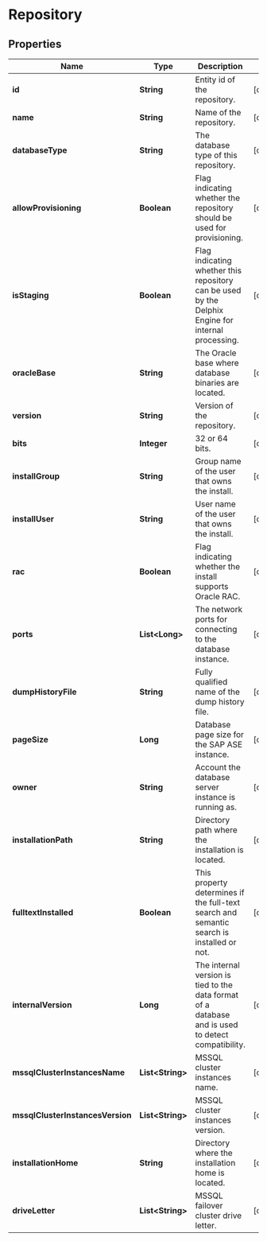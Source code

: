 

# Repository


## Properties

| Name | Type | Description | Notes |
|------------ | ------------- | ------------- | -------------|
|**id** | **String** | Entity id of the repository. |  [optional] |
|**name** | **String** | Name of the repository. |  [optional] |
|**databaseType** | **String** | The database type of this repository. |  [optional] |
|**allowProvisioning** | **Boolean** | Flag indicating whether the repository should be used for provisioning. |  [optional] |
|**isStaging** | **Boolean** | Flag indicating whether this repository can be used by the Delphix Engine for internal processing. |  [optional] |
|**oracleBase** | **String** | The Oracle base where database binaries are located. |  [optional] |
|**version** | **String** | Version of the repository. |  [optional] |
|**bits** | **Integer** | 32 or 64 bits. |  [optional] |
|**installGroup** | **String** | Group name of the user that owns the install. |  [optional] |
|**installUser** | **String** | User name of the user that owns the install. |  [optional] |
|**rac** | **Boolean** | Flag indicating whether the install supports Oracle RAC. |  [optional] |
|**ports** | **List&lt;Long&gt;** | The network ports for connecting to the database instance. |  [optional] |
|**dumpHistoryFile** | **String** | Fully qualified name of the dump history file. |  [optional] |
|**pageSize** | **Long** | Database page size for the SAP ASE instance. |  [optional] |
|**owner** | **String** | Account the database server instance is running as. |  [optional] |
|**installationPath** | **String** | Directory path where the installation is located. |  [optional] |
|**fulltextInstalled** | **Boolean** | This property determines if the full-text search and semantic search is installed or not. |  [optional] |
|**internalVersion** | **Long** | The internal version is tied to the data format of a database and is used to detect compatibility. |  [optional] |
|**mssqlClusterInstancesName** | **List&lt;String&gt;** | MSSQL cluster instances name. |  [optional] |
|**mssqlClusterInstancesVersion** | **List&lt;String&gt;** | MSSQL cluster instances version. |  [optional] |
|**installationHome** | **String** | Directory where the installation home is located. |  [optional] |
|**driveLetter** | **List&lt;String&gt;** | MSSQL failover cluster drive letter. |  [optional] |



